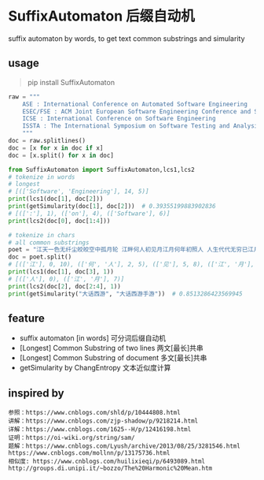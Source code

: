 
# SuffixAutomaton 后缀自动机
suffix automaton by words, to get text common substrings and simularity


## usage
> pip install SuffixAutomaton 

```python
raw = """
    ASE : International Conference on Automated Software Engineering
    ESEC/FSE : ACM Joint European Software Engineering Conference and Symposium on the Foundations of Software Engineering
    ICSE : International Conference on Software Engineering
    ISSTA : The International Symposium on Software Testing and Analysis
    """
doc = raw.splitlines()
doc = [x for x in doc if x]
doc = [x.split() for x in doc]

from SuffixAutomaton import SuffixAutomaton,lcs1,lcs2
# tokenize in words
# longest
# [(['Software', 'Engineering'], 14, 5)]
print(lcs1(doc[1], doc[2]))
print(getSimularity(doc[1], doc[2]))  # 0.39355199883902836
# [([':'], 1), (['on'], 4), (['Software'], 6)]
print(lcs2(doc[0], doc[1:4]))

# tokenize in chars
# all common substrings
poet = "江天一色无纤尘皎皎空中孤月轮 江畔何人初见月江月何年初照人 人生代代无穷已江月年年望相似 不知江月待何人但见长江送流水"
doc = poet.split()
# [(['江'], 0, 10), (['何', '人'], 2, 5), (['见'], 5, 8), (['江', '月'], 7, 2)]
print(lcs1(doc[1], doc[3], 1))
# [(['人'], 0), (['江', '月'], 7)]
print(lcs2(doc[2], doc[2:4], 1))
print(getSimularity("大话西游", "大话西游手游"))  # 0.8513286423569945


```

## feature
* suffix automaton [in words] 可分词后缀自动机
* [Longest] Common Substring of two lines 两文[最长]共串
* [Longest] Common Substring of document 多文[最长]共串
* getSimularity by ChangEntropy 文本近似度计算


## inspired by 
    参照：https://www.cnblogs.com/shld/p/10444808.html
    讲解：https://www.cnblogs.com/zjp-shadow/p/9218214.html
    详解：https://www.cnblogs.com/1625--H/p/12416198.html
    证明：https://oi-wiki.org/string/sam/
    题解：https://www.cnblogs.com/Lyush/archive/2013/08/25/3281546.html https://www.cnblogs.com/mollnn/p/13175736.html
    相似度: https://www.cnblogs.com/huilixieqi/p/6493089.html http://groups.di.unipi.it/~bozzo/The%20Harmonic%20Mean.htm
